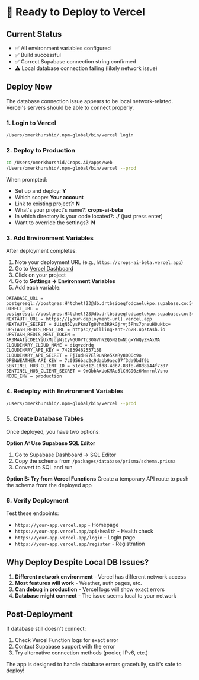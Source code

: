 # 🚀 Ready to Deploy to Vercel

## Current Status
- ✅ All environment variables configured
- ✅ Build successful
- ✅ Correct Supabase connection string confirmed
- ⚠️ Local database connection failing (likely network issue)

## Deploy Now

The database connection issue appears to be local network-related. Vercel's servers should be able to connect properly.

### 1. Login to Vercel
```bash
/Users/omerkhurshid/.npm-global/bin/vercel login
```

### 2. Deploy to Production
```bash
cd /Users/omerkhurshid/Crops.AI/apps/web
/Users/omerkhurshid/.npm-global/bin/vercel --prod
```

When prompted:
- Set up and deploy: **Y**
- Which scope: **Your account**
- Link to existing project?: **N**
- What's your project's name?: **crops-ai-beta**
- In which directory is your code located?: **./** (just press enter)
- Want to override the settings?: **N**

### 3. Add Environment Variables

After deployment completes:
1. Note your deployment URL (e.g., `https://crops-ai-beta.vercel.app`)
2. Go to [Vercel Dashboard](https://vercel.com/dashboard)
3. Click on your project
4. Go to **Settings → Environment Variables**
5. Add each variable:

```
DATABASE_URL = postgresql://postgres:H4tchet!23@db.drtbsioeqfodcaelukpo.supabase.co:5432/postgres
DIRECT_URL = postgresql://postgres:H4tchet!23@db.drtbsioeqfodcaelukpo.supabase.co:5432/postgres
NEXTAUTH_URL = https://[your-deployment-url].vercel.app
NEXTAUTH_SECRET = iUiqN5OysPkmzTg0Vhm3R9kGjrvj5Phs7pneuH0uHtc=
UPSTASH_REDIS_REST_URL = https://willing-ant-7628.upstash.io
UPSTASH_REDIS_REST_TOKEN = AR3MAAIjcDE1YjUxMjdjNjIyNGU0YTc3OGVhN2Q5N2IwNjgxYWQyZHAxMA
CLOUDINARY_CLOUD_NAME = diqvzdrdq
CLOUDINARY_API_KEY = 742839462557168
CLOUDINARY_API_SECRET = PjIudH97El9uNRe5XeRy80OOc9o
OPENWEATHER_API_KEY = 7c0956bac2c9dabb9aec97f3da9bdf9b
SENTINEL_HUB_CLIENT_ID = 51c4b312-1fd8-4db7-83f8-d8d8a44f7307
SENTINEL_HUB_CLIENT_SECRET = 9YObbAxUoKMAe5lCHG90z6MmnrnlVsno
NODE_ENV = production
```

### 4. Redeploy with Environment Variables
```bash
/Users/omerkhurshid/.npm-global/bin/vercel --prod
```

### 5. Create Database Tables

Once deployed, you have two options:

**Option A: Use Supabase SQL Editor**
1. Go to Supabase Dashboard → SQL Editor
2. Copy the schema from `/packages/database/prisma/schema.prisma`
3. Convert to SQL and run

**Option B: Try from Vercel Functions**
Create a temporary API route to push the schema from the deployed app

### 6. Verify Deployment

Test these endpoints:
- `https://your-app.vercel.app` - Homepage
- `https://your-app.vercel.app/api/health` - Health check
- `https://your-app.vercel.app/login` - Login page
- `https://your-app.vercel.app/register` - Registration

## Why Deploy Despite Local DB Issues?

1. **Different network environment** - Vercel has different network access
2. **Most features will work** - Weather, auth pages, etc.
3. **Can debug in production** - Vercel logs will show exact errors
4. **Database might connect** - The issue seems local to your network

## Post-Deployment

If database still doesn't connect:
1. Check Vercel Function logs for exact error
2. Contact Supabase support with the error
3. Try alternative connection methods (pooler, IPv6, etc.)

The app is designed to handle database errors gracefully, so it's safe to deploy!